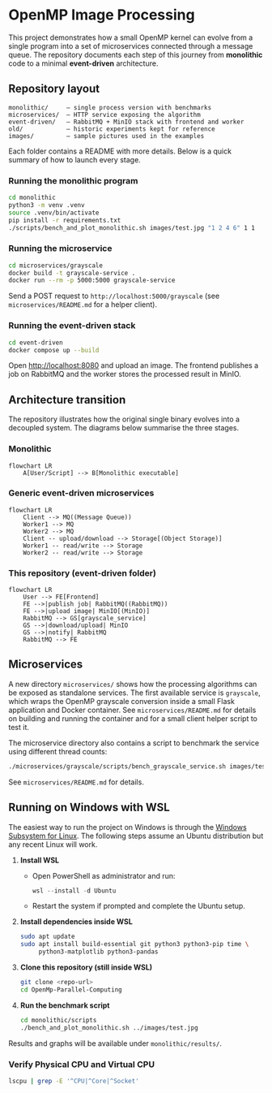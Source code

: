 # OpenMP Image Processing

This project demonstrates how a small OpenMP kernel can evolve from a single
program into a set of microservices connected through a message queue.  The
repository documents each step of this journey from **monolithic** code to a
minimal **event-driven** architecture.

## Repository layout

```text
monolithic/     – single process version with benchmarks
microservices/  – HTTP service exposing the algorithm
event-driven/   – RabbitMQ + MinIO stack with frontend and worker
old/            – historic experiments kept for reference
images/         – sample pictures used in the examples
```

Each folder contains a README with more details. Below is a quick summary of how
to launch every stage.

### Running the monolithic program

```bash
cd monolithic
python3 -m venv .venv
source .venv/bin/activate
pip install -r requirements.txt
./scripts/bench_and_plot_monolithic.sh images/test.jpg "1 2 4 6" 1 1
```

### Running the microservice

```bash
cd microservices/grayscale
docker build -t grayscale-service .
docker run --rm -p 5000:5000 grayscale-service
```

Send a POST request to `http://localhost:5000/grayscale` (see
`microservices/README.md` for a helper client).

### Running the event-driven stack

```bash
cd event-driven
docker compose up --build
```

Open <http://localhost:8080> and upload an image. The frontend publishes a job
on RabbitMQ and the worker stores the processed result in MinIO.

## Architecture transition

The repository illustrates how the original single binary evolves into a
decoupled system. The diagrams below summarise the three stages.

### Monolithic

```mermaid
flowchart LR
    A[User/Script] --> B[Monolithic executable]
```

### Generic event-driven microservices

```mermaid
flowchart LR
    Client --> MQ((Message Queue))
    Worker1 --> MQ
    Worker2 --> MQ
    Client -- upload/download --> Storage[(Object Storage)]
    Worker1 -- read/write --> Storage
    Worker2 -- read/write --> Storage
```

### This repository (event-driven folder)

```mermaid
flowchart LR
    User --> FE[Frontend]
    FE -->|publish job| RabbitMQ((RabbitMQ))
    FE -->|upload image| MinIO[(MinIO)]
    RabbitMQ --> GS[grayscale_service]
    GS -->|download/upload| MinIO
    GS -->|notify| RabbitMQ
    RabbitMQ --> FE
```

## Microservices

A new directory `microservices/` shows how the processing algorithms can be exposed as standalone services. The first available service is `grayscale`, which wraps the OpenMP grayscale conversion inside a small Flask application and Docker container. See `microservices/README.md` for details on building and running the container and for a small client helper script to test it.

The microservice directory also contains a script to benchmark the service using different thread counts:
```bash
./microservices/grayscale/scripts/bench_grayscale_service.sh images/test.jpg "1 2 4 6" 2 1000
```
See `microservices/README.md` for details.

## Running on Windows with WSL

The easiest way to run the project on Windows is through the
[Windows Subsystem for Linux](https://learn.microsoft.com/windows/wsl/).
The following steps assume an Ubuntu distribution but any recent Linux
will work.

1. **Install WSL**
   - Open PowerShell as administrator and run:

     ```powershell
     wsl --install -d Ubuntu
     ```

   - Restart the system if prompted and complete the Ubuntu setup.

2. **Install dependencies inside WSL**

   ```bash
   sudo apt update
   sudo apt install build-essential git python3 python3-pip time \
        python3-matplotlib python3-pandas
   ```

3. **Clone this repository (still inside WSL)**

   ```bash
   git clone <repo-url>
   cd OpenMp-Parallel-Computing
   ```

4. **Run the benchmark script**

   ```bash
   cd monolithic/scripts
   ./bench_and_plot_monolithic.sh ../images/test.jpg
   ```

Results and graphs will be available under `monolithic/results/`.

### Verify Physical CPU and Virtual CPU
  
  ```bash
  lscpu | grep -E '^CPU|^Core|^Socket'
  ```